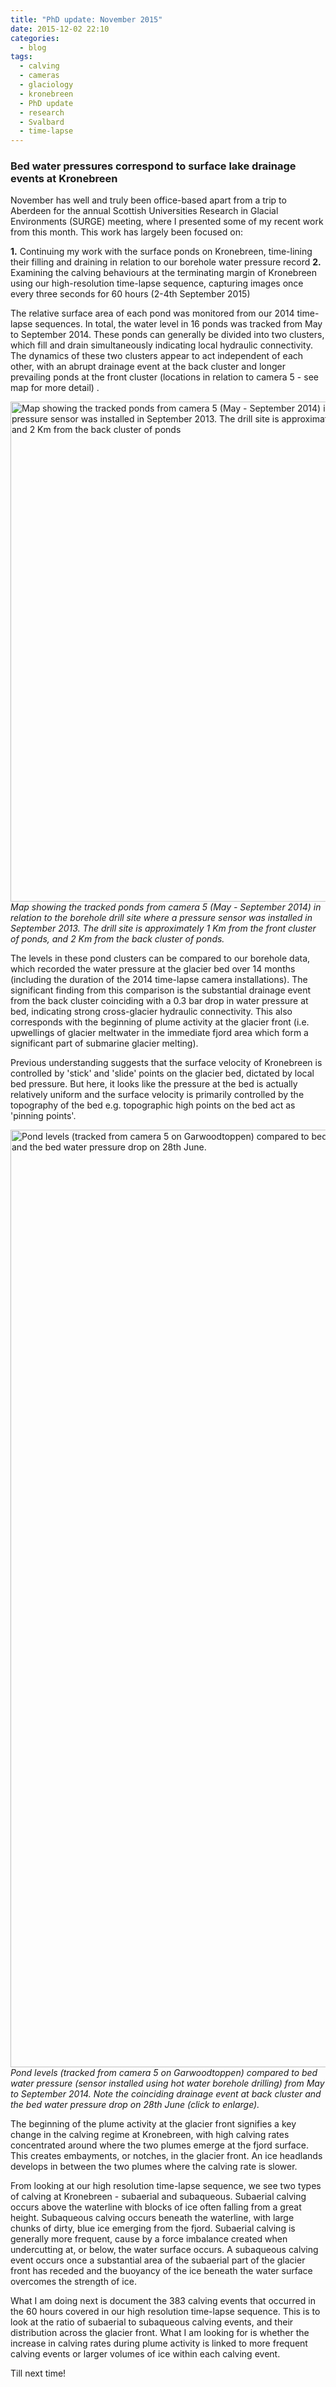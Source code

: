 ```yaml
---
title: "PhD update: November 2015"
date: 2015-12-02 22:10
categories:
  - blog
tags: 
  - calving
  - cameras
  - glaciology
  - kronebreen
  - PhD update
  - research
  - Svalbard
  - time-lapse
---
```

<h3>Bed water pressures correspond to surface lake drainage events at Kronebreen</h3>

November has well and truly been office-based apart from a trip to Aberdeen for the annual Scottish Universities Research in Glacial Environments (SURGE) meeting, where I presented some of my recent work from this month. This work has largely been focused on:

<b>1.</b> Continuing my work with the surface ponds on Kronebreen, time-lining their filling and draining in relation to our borehole water pressure record
<b>2.</b> Examining the calving behaviours at the terminating margin of Kronebreen using our high-resolution time-lapse sequence, capturing images once every three seconds for 60 hours (2-4th September 2015)

The relative surface area of each pond was monitored from our 2014 time-lapse sequences. In total, the water level in 16 ponds was tracked from May to September 2014. These ponds can generally be divided into two clusters, which fill and drain simultaneously indicating local hydraulic connectivity. The dynamics of these two clusters appear to act independent of each other, with an abrupt drainage event at the back cluster and longer prevailing ponds at the front cluster (locations in relation to camera 5 - see map for more detail) .

<a href="https://pennyhow.files.wordpress.com/2015/12/ponds_drillsite_map.jpg" target="blank"><img class="alignnone size-full wp-image-999" src="https://pennyhow.files.wordpress.com/2015/12/ponds_drillsite_map.jpg" alt="Map showing the tracked ponds from camera 5 (May - September 2014) in relation to the borehole drill site where a pressure sensor was installed in September 2013. The drill site is approximately 1 Km from the front cluster of ponds, and 2 Km from the back cluster of ponds" width="800" align="aligncenter" /></a><br> *Map showing the tracked ponds from camera 5 (May - September 2014) in relation to the borehole drill site where a pressure sensor was installed in September 2013. The drill site is approximately 1 Km from the front cluster of ponds, and 2 Km from the back cluster of ponds.*

The levels in these pond clusters can be compared to our borehole data, which recorded the water pressure at the glacier bed over 14 months (including the duration of the 2014 time-lapse camera installations). The significant finding from this comparison is the substantial drainage event from the back cluster coinciding with a 0.3 bar drop in water pressure at bed, indicating strong cross-glacier hydraulic connectivity. This also corresponds with the beginning of plume activity at the glacier front (i.e. upwellings of glacier meltwater in the immediate fjord area which form a significant part of submarine glacier melting).

Previous understanding suggests that the surface velocity of Kronebreen is controlled by 'stick' and 'slide' points on the glacier bed, dictated by local bed pressure. But here, it looks like the pressure at the bed is actually relatively uniform and the surface velocity is primarily controlled by the topography of the bed e.g. topographic high points on the bed act as 'pinning points'.

<a href="https://pennyhow.files.wordpress.com/2015/12/ponds_press_graph21.jpeg" target="blank"><img class="alignnone size-full wp-image-1002" src="https://pennyhow.files.wordpress.com/2015/12/ponds_press_graph21.jpeg" alt="Pond levels (tracked from camera 5 on Garwoodtoppen) compared to bed water pressure (sensor installed using hot water borehole drilling) from May to September 2014. Note the coinciding drainage event at back cluster and the bed water pressure drop on 28th June." width="1500" align="aligncenter" /></a><br> *Pond levels (tracked from camera 5 on Garwoodtoppen) compared to bed water pressure (sensor installed using hot water borehole drilling) from May to September 2014. Note the coinciding drainage event at back cluster and the bed water pressure drop on 28th June (click to enlarge).*

The beginning of the plume activity at the glacier front signifies a key change in the calving regime at Kronebreen, with high calving rates concentrated around where the two plumes emerge at the fjord surface. This creates embayments, or notches, in the glacier front. An ice headlands develops in between the two plumes where the calving rate is slower.

From looking at our high resolution time-lapse sequence, we see two types of calving at Kronebreen - subaerial and subaqueous. Subaerial calving occurs above the waterline with blocks of ice often falling from a great height. Subaqueous calving occurs beneath the waterline, with large chunks of dirty, blue ice emerging from the fjord. Subaerial calving is generally more frequent, cause by a force imbalance created when undercutting at, or below, the water surface occurs. A subaqueous calving event occurs once a substantial area of the subaerial part of the glacier front has receded and the buoyancy of the ice beneath the water surface overcomes the strength of ice.

What I am doing next is document the 383 calving events that occurred in the 60 hours covered in our high resolution time-lapse sequence. This is to look at the ratio of subaerial to subaqueous calving events, and their distribution across the glacier front. What I am looking for is whether the increase in calving rates during plume activity is linked to more frequent calving events or larger volumes of ice within each calving event.

Till next time!
